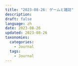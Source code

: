 ```yaml
---
title: "2023-08-26: ゲームと雑誌"
description: 
draft: false
language: zh
date: 2023-08-26
updated: 2023-08-26
taxonomies:
  categories:
    - Journal
  tags:
    - Journal
---
```


